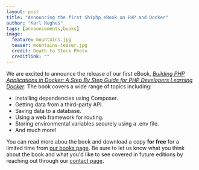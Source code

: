```yaml
---
layout: post
title: "Announcing the first Shiphp eBook on PHP and Docker"
author: "Karl Hughes"
tags: [announcements,books]
image:
  feature: mountains.jpg
  teaser: mountains-teaser.jpg
  credit: Death to Stock Photo
  creditlink: ""
---
```


We are excited to announce the release of our first eBook, [_Building PHP Applications in Docker: A Step By Step Guide for PHP Developers Learning Docker_](/books#building-php-applications-in-docker). The book covers a wide range of topics including:

- Installing dependencies using Composer.
- Getting data from a third-party API.
- Saving data to a database.
- Using a web framework for routing.
- Storing environmental variables securely using a .env file.
- And much more!

You can read more abou the book and download a copy **for free** for a limited time from [our books page](/books). Be sure to let us know what you think about the book and what you'd like to see covered in future editions by reaching out through our [contact page](/contact). 
